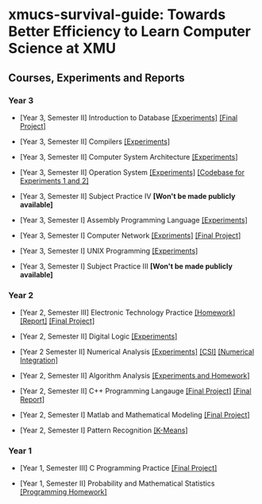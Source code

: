 # xmucs-survival-guide: Towards Better Efficiency to Learn Computer Science at XMU

## Courses, Experiments and Reports

### Year 3

- [Year 3, Semester II] Introduction to Database [[Experiments]](https://github.com/SmartPolarBear/database-xmu-cs2023) [[Final Project]](https://github.com/SmartPolarBear/grade_management_client)

- [Year 3, Semester II] Compilers [[Experiments]](https://github.com/SmartPolarBear/compiler-csxmu-2023)

- [Year 3, Semester II] Computer System Architecture [[Experiments]](https://github.com/SmartPolarBear/sysarch-csxmu-2023)

- [Year 3, Semester II] Operation System [[Experiments]](https://github.com/SmartPolarBear/os-csxmu-2023) [[Codebase for Experiments 1 and 2]](https://github.com/SmartPolarBear/nachos-csxmu-2023)

- [Year 3, Semester II] Subject Practice IV **[Won't be made publicly available]**

- [Year 3, Semester I] Assembly Programming Language [[Experiments]](https://github.com/SmartPolarBear/assembly-csxmu-2022)

- [Year 3, Semester I] Computer Network [[Expriments]](https://github.com/SmartPolarBear/computer-network-reports-csxmu-2022) [[Final Project]](https://github.com/SmartPolarBear/xv6_enhanced)

- [Year 3, Semester I] UNIX Programming [[Experiments]](https://github.com/SmartPolarBear/unix-programming-csxmu-2022)

- [Year 3, Semester I] Subject Practice III **[Won't be made publicly available]**

### Year 2

- [Year 2, Semester III] Electronic Technology Practice [[Homework]](https://github.com/SmartPolarBear/mp430-homework-csxmu-2022) [[Report]](https://github.com/SmartPolarBear/msp430-report-csxmu-2022) [[Final Project]](https://github.com/SmartPolarBear/mp430-car-csxmu-2022)

- [Year 2, Semester II] Digital Logic [[Experiments]](https://github.com/SmartPolarBear/digital-logic-csxmu-2022)

- [Year 2 Semester II] Numerical Analysis [[Experiments]](https://github.com/SmartPolarBear/numerical-analysis-csxmu-2022) [[CSI]](https://github.com/SmartPolarBear/CSI-python) [[Numerical Integration]](https://github.com/SmartPolarBear/numerical_integration)

- [Year 2, Semester II] Algorithm Analysis [[Experiments and Homework]](https://github.com/SmartPolarBear/algorithm-analysis-csxmu-2022)

- [Year 2, Semester II] C++ Programming Langauge [[Final Project]](https://github.com/SmartPolarBear/cppautograd) [[Final Report]](https://github.com/SmartPolarBear/cpp-final-csxmu-2022)

- [Year 2, Semester I] Matlab and Mathematical Modeling [[Final Project]](https://github.com/SmartPolarBear/matlab-math-analysis-csxmu-2021)

- [Year 2, Semester I] Pattern Recognition [[K-Means]](https://github.com/SmartPolarBear/kmeans-python)

### Year 1

- [Year 1, Semester III] C Programming Practice [[Final Project]](https://github.com/SmartPolarBear/plane-ticket)

- [Year 1, Semester II] Probability and Mathematical Statistics [[Programming Homework]](https://github.com/SmartPolarBear/random_generator)
